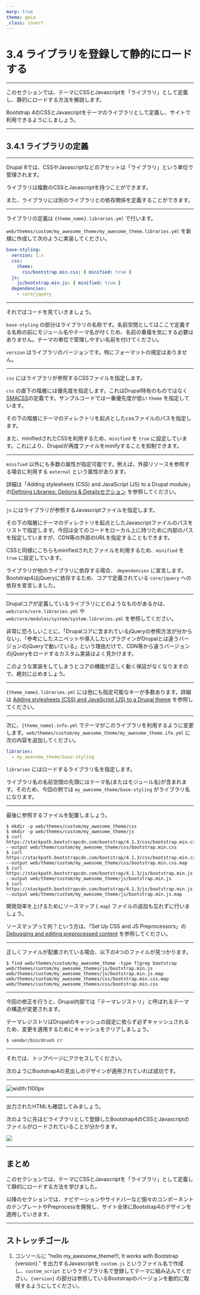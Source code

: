 ```yaml
---
marp: true
theme: gaia
_class: invert
---
```


<!-- _class: lead -->
# 3.4 ライブラリを登録して静的にロードする

---

このセクションでは、テーマにCSSとJavascriptを「ライブラリ」として定義し、静的にロードする方法を解説します。

Bootstrap 4のCSSとJavascriptをテーマのライブラリとして定義し、サイトで利用できるようにしましょう。

---

<!-- _class: lead -->
## 3.4.1 ライブラリの定義

---

Drupal 8では、CSSやJavascriptなどのアセットは「ライブラリ」という単位で管理されます。

ライブラリは複数のCSSとJavascriptを持つことができます。

また、ライブラリには別のライブラリとの依存関係を定義することができます。

---

ライブラリの定義は `{theme_name}.libraries.yml` で行います。

`web/themes/custom/my_awesome_theme/my_awesome_theme.libraries.yml` を新規に作成して次のように実装してください。

```yml
base-styling:
  version: 1.x
  css:
    theme:
      css/bootstrap.min.css: { minified: true }
  js:
    js/bootstrap.min.js: { minified: true }
  dependencies:
    - core/jquery
```

---

それではコードを見ていきましょう。

`base-styling` の部分はライブラリの名称です。名前空間としてはここで定義する名称の前にモジュール名やテーマ名が付くため、名前の重複を気にする必要はありません。テーマの単位で管理しやすい名前を付けてください。

`version` はライブラリのバージョンです。特にフォーマットの規定はありません。

---

`css` にはライブラリが参照するCSSファイルを指定します。

`css` の直下の階層には優先度を指定します。これはDrupal特有のものではなく[SMACSS](https://smacss.com/)の定義です。サンプルコードでは一番優先度が低い `theme` を指定しています。

その下の階層にテーマのディレクトリを起点としたcssファイルのパスを指定します。

また、minifiedされたCSSを利用するため、`minified` を `true` に設定しています。これにより、Drupalが再度ファイルをminifyすることを抑制できます。

---

`minified` 以外にも多数の属性が指定可能です。例えば、外部リソースを参照する場合に利用する `external` という属性があります。

詳細は「Adding stylesheets (CSS) and JavaScript (JS) to a Drupal module」の[Defining Libraries: Options & Detailsセクション](https://www.drupal.org/docs/theming-drupal/adding-stylesheets-css-and-javascript-js-to-a-drupal-theme#libraries-options-details) を参照してください。

---

`js` にはライブラリが参照するJavascriptファイルを指定します。

その下の階層にテーマのディレクトリを起点としたJavascriptファイルのパスをリストで指定します。今回は全てのコードをローカル上に持つために内部のパスを指定していますが、CDN等の外部のURLを指定することもできます。

CSSと同様にこちらもminifiedされたファイルを利用するため、`minified` を `true` に設定しています。

ライブラリが他のライブラリに依存する場合、 `dependencies` に宣言します。Bootstrap4はjQueryに依存するため、コアで定義されている `core/jquery` への依存を宣言しました。

---

Drupalコアが定義しているライブラリにどのようなものがあるかは、 `web/core/core.libraries.yml` や `web/core/modules/system/system.libraries.yml`  を参照してください。

非常に恐ろしいことに、「Drupalコアに含まれているjQueryの参照方法が分からない」、「参考にしたスニペットや導入したいプラグインがDrupalとは違うバージョンのjQueryで動いている」という理由だけで、CDN等から違うバージョンのjQueryをロードするカスタム実装はよく見かけます。

このような実装をしてしまうとコアの機能が正しく動く保証がなくなりますので、絶対に止めましょう。

---

`{theme_name}.libraries.yml` には他にも指定可能なキーが多数あります。詳細は [Adding stylesheets (CSS) and JavaScript (JS) to a Drupal theme](https://www.drupal.org/docs/theming-drupal/adding-stylesheets-css-and-javascript-js-to-a-drupal-theme) を参照してください。

---

次に、`{theme_name}.info.yml` でテーマがこのライブラリを利用するように変更します。`web/themes/custom/my_awesome_theme/my_awesome_theme.ifo.yml` に次の内容を追加してください。

```yml
libraries:
  - my_awesome_theme/base-styling
```

`libraries` にはロードするライブラリ名を指定します。

ライブラリ名の名前空間の先頭にはテーマ名(またはモジュール名)が含まれます。そのため、今回の例では `my_awesome_theme/base-styling` がライブラリ名になります。

---

最後に参照するファイルを配置しましょう。

```
$ mkdir -p web/themes/custom/my_awesome_theme/css
$ mkdir -p web/themes/custom/my_awesome_theme/js
$ curl https://stackpath.bootstrapcdn.com/bootstrap/4.1.3/css/bootstrap.min.css --output web/theme/custom/my_awesome_theme/css/bootstrap.min.css
$ curl https://stackpath.bootstrapcdn.com/bootstrap/4.1.3/css/bootstrap.min.css.map --output web/theme/custom/my_awesome_theme/css/bootstrap.min.css.map
$ curl https://stackpath.bootstrapcdn.com/bootstrap/4.1.3/js/bootstrap.min.js --output web/theme/custom/my_awesome_theme/js/bootstrap.min.js
$ curl https://stackpath.bootstrapcdn.com/bootstrap/4.1.3/js/bootstrap.min.js.map --output web/theme/custom/my_awesome_theme/js/bootstrap.min.js.map
```

開発効率を上げるためにソースマップ (`.map`) ファイルの追加も忘れずに行いましょう。

ソースマップって何？という方は、「Set Up CSS and JS Preprocessors」の[Debugging and editing preprocessed content](https://developers.google.com/web/tools/setup/setup-preprocessors#debugging_and_editing_preprocessed_content) を参照してください。

---

正しくファイルが配置されている場合、以下の4つのファイルが見つかります。

```
$ find web/themes/custom/my_awesome_theme -type f|grep bootstrap
web/themes/custom/my_awesome_themes/js/bootstrap.min.js
web/themes/custom/my_awesome_themes/js/bootstrap.min.js.map
web/themes/custom/my_awesome_themes/css/bootstrap.min.css.map
web/themes/custom/my_awesome_themes/css/bootstrap.min.css
```

---

今回の修正を行うと、Drupal内部では「テーマレジストリ」と呼ばれるテーマの構造が変更されます。

テーマレジストリはDrupalのキャッシュの設定に依らず必ずキャッシュされるため、変更を適用するためにキャッシュをクリアしましょう。

```txt
$ vendor/bin/drush cr
```

---

それでは、トップページにアクセスしてください。

次のようにBootstrap4の見出しのデザインが適用されていれば成功です。

---

![width:1100px](../assets/03_themeing_basics/04_asset_definition/apply_bootstrap4_1.png)

---

出力されたHTMLも確認してみましょう。

次のように先ほどライブラリとして登録したBootstrap4のCSSとJavascriptのファイルがロードされていることが分かります。

![](../asserts/../assets/03_themeing_basics/04_asset_definition/apply_bootstrap4_2.png)

---

## まとめ

このセクションでは、テーマにCSSとJavascriptを「ライブラリ」として定義して静的にロードする方法を学びました。

以降のセクションでは、ナビゲーションやサイドバーなど個々のコンポーネントのテンプレートやPreprocessを開発し、サイト全体にBootstrap4のデザインを適用していきます。

---

## ストレッチゴール

1. コンソールに "hello my_awesome_theme!!!, It works with Bootstrap {version}." を出力するJavascriptを `custom.js` というファイル名で作成し、`custom_script` というライブラリ名で登録してテーマに組み込んでください。`{version}` の部分は参照しているBootstrapのバージョンを動的に取得するようにしてください。

